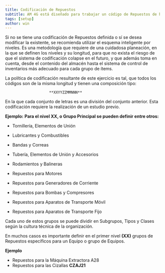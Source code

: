 ```yaml
---
title: Codificación de Repuestos
subtitle: AM 4G está diseñado para trabajar un código de Repuestos de hasta 15 posiciones alfanuméricas, en esquema inteligente por niveles o en esquema de codificación bruta. 
tags: [setup]
author: win
---
```


Si no se tiene una codificación de Repuestos definida o sí se desea modificar la existente, se  recomienda  utilizar  el  esquema  inteligente  por  niveles. Es  una  metodología  que requiere de una cuidadosa planeación, en la que se definen los niveles y su longitud, para que  no  exista  el  riesgo  de  que  el  sistema  de  codificación  colapse  en  el  futuro,  y  que además toma en cuenta, desde el contenido del  almacén  hasta el sistema de control de inventarios más adecuado para cada grupo de ítems.

La política de codificación resultante de este ejercicio es tal, que todos los códigos son de la misma longitud y tienen una composición tipo:

                        **XXYYZZMMNNN**

En la que cada conjunto de letras es una división del conjunto anterior. Esta  codificación requiere la realización de un estudio previo.

**Ejemplo:** **Para el nivel XX, o Grupo Principal se pueden definir entre otros:**


-	Tornillería, Elementos de Unión

-	 Lubricantes y Combustibles 

-	 Bandas y Correas 

-	Tubería, Elementos de Unión y Accesorios 

-	Rodamientos y  Balineras 

-	Repuestos para Motores 

-	Repuestos para Generadores de Corriente 

-	Repuestos para Bombas y Compresores 

-	Repuestos para Aparatos de Transporte Móvil 

-	Repuestos para Aparatos de Transporte Fijo

Cada uno de estos grupos se puede dividir en Subgrupos, Tipos y Clases según la cultura técnica de la organización.

En  muchos casos  es  importante definir  en  el  primer  nivel **(XX)**  grupos de   Repuestos específicos para un Equipo o grupo de Equipos.

**Ejemplo**
* Repuestos para la Máquina Extractora A28
* Repuestos para las Cizallas **CZAJ21**